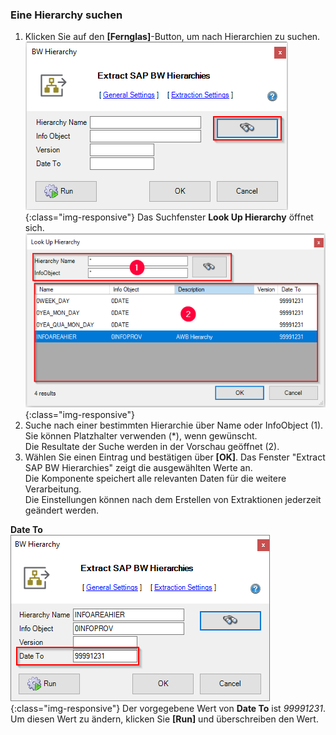 
### Eine Hierarchy suchen

1. Klicken Sie auf den **[Fernglas]**-Button, um nach Hierarchien zu suchen.
![Search Hierarchy Names](/img/content/xu/xu_search_hierarchy_name.png){:class="img-responsive"}
Das Suchfenster **Look Up Hierarchy** öffnet sich.
![Look Up Hierarchy](/img/content/xu/xu_look-up-hierarchy.png){:class="img-responsive"}
2. Suche nach einer bestimmten Hierarchie über Name oder InfoObject (1). Sie können Platzhalter verwenden (*), wenn gewünscht.<br>
Die Resultate der Suche werden in der Vorschau geöffnet (2).
3. Wählen Sie einen Eintrag und bestätigen über **[OK]**.
Das Fenster "Extract SAP BW Hierarchies" zeigt die ausgewählten Werte an.<br>
Die Komponente speichert alle relevanten Daten für die weitere Verarbeitung.<br>
Die Einstellungen können nach dem Erstellen von Extraktionen jederzeit geändert werden.<br>

**Date To**<br>
![Date To ändern](/img/content/xu/xu_search-hierarchy-name-filled.png){:class="img-responsive"}
Der vorgegebene Wert von **Date To** ist *99991231*.  Um diesen Wert zu ändern, klicken Sie **[Run]** und überschreiben den Wert.
